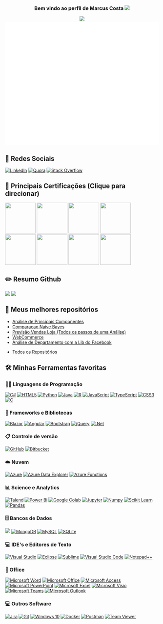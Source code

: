 <h3 align="center">
  Bem vindo ao perfil de Marcus Costa
  <img src="https://media.giphy.com/media/hvRJCLFzcasrR4ia7z/giphy.gif" width="28">
</h3>
<p align="center">
  <a href="https://github.com/DenverCoder1/readme-typing-svg">
    <img src="https://readme-typing-svg.herokuapp.com/?lines=Desenvolvedor,%20Analista%20e%20Cientista%20de%20dados&center=true&width=500&height=45">
  </a>  
   <a href="https://github.com/Marcus-V-Freitas/Marcus-V-Freitas/blob/main/Darth%20Vader.svg">
		<img src="Darth%20Vader.svg" width="800" height="400" alt="Click to see the source">
   </a>
</p>

## 📱 Redes Sociais 

<p>
  <a href="https://www.linkedin.com/in/marcusfreitascosta"><img alt="LinkedIn" src="https://img.shields.io/badge/linkedin-%230077B5.svg?style=for-the-badge&logo=linkedin&logoColor=white"/></a>
  <a href="https://www.quora.com/profile/Marcus-Costa-26"><img alt="Quora" src="https://img.shields.io/badge/Quora-%23B92B27.svg?style=for-the-badge&logo=Quora&logoColor=white"/></a> 
 <a href="https://stackoverflow.com/users/16427724/marcus-costa?tab=profile"><img alt="Stack Overflow" src="https://img.shields.io/badge/-Stackoverflow-FE7A16?style=for-the-badge&logo=stack-overflow&logoColor=white"/></a>
</p>

## 📜 Principais Certificações (Clique para direcionar)

<p>
  <a href="https://www.credly.com/badges/ed6fe640-f66d-494e-a5ab-7510b144eb49"><img width="100px" height="100px" src="https://images.credly.com/size/680x680/images/5c8fca38-b0d2-49e5-9ad2-f3f8e79b327f/azure-data-scientist-associate-600x600.png"/></a>     
  <a href="https://www.credly.com/badges/be6b0d81-325a-4cfc-987a-3b8168427b3c"><img width="100px" height="100px" src="https://images.credly.com/size/680x680/images/5cc4fa32-c08f-43c5-ae31-3184e172ad34/CERT-Associate-Data-Analyst-600x600.png"/></a>   
  <a href="https://www.credly.com/badges/4e677928-ac66-4cda-b04b-53849c9b581e"><img width="100px" height="100px" src="https://images.credly.com/size/680x680/images/38ac16bb-aba0-449f-912d-a0112adc5657/MCSD-App_Builder.png"/></a>
  <a href="https://www.credly.com/badges/0dad026e-7ed4-412b-8c7a-42f9e24178a2"><img width="100px" height="100px" src="https://images.credly.com/size/680x680/images/b87c24db-0e54-4f78-8059-eb47675d585d/MCSA-Web_Applications.png"/></a>
   <a href="https://www.credly.com/badges/11306018-034b-48b1-893d-4f9648d563dc"><img width="100px" height="100px" src="https://images.credly.com/size/680x680/images/84f513e4-256d-4aa0-a29d-973bcb39d87a/Programming_in_HTML5_with_JavaScript_and_Css3-01.png"/></a>
  <a href="https://www.credly.com/badges/e103e3d6-1958-471e-a127-a6a56fed2908"><img width="100px" height="100px" src="https://images.credly.com/size/680x680/images/ff9e3554-46b8-474d-8a8c-9285284e6c83/Developing_Microsoft_Azure_and_Web_Services-01.png"/></a>
  <a href="https://www.credly.com/badges/c1e9690f-3544-439a-89f6-44dab5fead23"><img width="100px" height="100px" src="https://images.credly.com/size/680x680/images/cbab3216-025d-4601-86ee-c5970b348d48/Developing_ASP.NET_MVC_Web_Applications-01.png"/></a>
 <a href="https://www.credly.com/badges/85460fb3-ca46-4290-966b-c0fc1c1792d2"><img width="100px" height="100px" src="https://images.credly.com/size/680x680/images/78e39333-d0db-4931-b231-13bdb37040cc/Programming_in_C_23-01.png"/></a>
  
</p>

## ✏️ Resumo Github

<p>
  <a href="#"><img src="https://github-readme-stats.vercel.app/api/top-langs/?username=Marcus-V-Freitas&layout=compact&theme=dracula&show_icons=true"/></a>
  <a href="#"><img src="https://github-readme-stats.vercel.app/api?username=Marcus-V-Freitas&show_icons=true&theme=radical"/></a>              
</p>


## 📘 Meus melhores repositórios

<p align="left">
  <ul>
  <li><a href="https://github.com/Marcus-V-Freitas/Analise_Componentes_Principais">Análise de Principais Componentes</a></li>
  <li><a href="https://github.com/Marcus-V-Freitas/Comparacao_Naive_Bayes">Comparacao Naive Bayes</a></li>
  <li><a href="https://github.com/Marcus-V-Freitas/Predicao_Vendas_Loja">Previsão Vendas Loja (Todos os passos de uma Análise)</li>
  <li><a href="https://github.com/Marcus-V-Freitas/WebCommerces">WebCommerce</a></li>
  <li><a href="https://github.com/Marcus-V-Freitas/Analise_Departamento_Vendas">Análise de Departamento com a Lib do Facebook</a></li>
  </ul>
</p>

<p align="left">
  <ul>
    <li><a href="https://github.com/Marcus-V-Freitasd">Todos os Repositórios</a></li>
  </ul>
</p>

## 🛠️ Minhas Ferramentas favoritas

### 👨‍💻 Linguagens de Programação

<p>
    <a href="#"><img alt="C#" src="https://img.shields.io/badge/c%23-%23239120.svg?style=for-the-badge&logo=c-sharp&logoColor=white"/></a>
    <a href="#"><img alt="HTML5" src="https://img.shields.io/badge/html5-%23E34F26.svg?style=for-the-badge&logo=html5&logoColor=white"/></a>
    <a href="#"><img alt="Python" src="https://img.shields.io/badge/python-%2314354C.svg?style=for-the-badge&logo=python&logoColor=white"/></a>
    <a href="#"><img alt="Java" src="https://img.shields.io/badge/java-%23ED8B00.svg?style=for-the-badge&logo=java&logoColor=white"/></a>
    <a href="#"><img alt="R" src="https://img.shields.io/badge/r-%23276DC3.svg?style=for-the-badge&logo=r&logoColor=white"/></a>
    <a href="#"><img alt="JavaScript" src="https://img.shields.io/badge/javascript-%23323330.svg?style=for-the-badge&logo=javascript&logoColor=%23F7DF1E"/></a>
    <a href="#"><img alt="TypeScript" src="https://img.shields.io/badge/typescript-%23007ACC.svg?style=for-the-badge&logo=typescript&logoColor=white"/></a>  
    <a href="#"><img alt="CSS3" src="https://img.shields.io/static/v1?style=for-the-badge&message=CSS3&color=1572B6&logo=CSS3&logoColor=FFFFFF&label="/></a>
    <a href="#"><img alt="C" src="https://img.shields.io/static/v1?style=for-the-badge&message=C&color=222222&logo=C&logoColor=A8B9CC&label="/></a>    
</p>

### 🧰 Frameworks e Bibliotecas

<p>
   <a href="#"><img alt="Blazor" src="https://img.shields.io/static/v1?style=for-the-badge&message=Blazor&color=512BD4&logo=Blazor&logoColor=FFFFFF&label="/></a>
   <a href="#"><img alt="Angular" src="https://img.shields.io/badge/angular-%23DD0031.svg?style=for-the-badge&logo=angular&logoColor=white"/><a>
   <a href="#"><img alt="Bootstrap" src="https://img.shields.io/badge/bootstrap-%23563D7C.svg?style=for-the-badge&logo=bootstrap&logoColor=white"/></a>
   <a href="#"><img alt="jQuery" src="https://img.shields.io/badge/jquery-%230769AD.svg?style=for-the-badge&logo=jquery&logoColor=white"/></a>
   <a href="#"><img alt=".Net" src="https://img.shields.io/badge/.NET-5C2D91?style=for-the-badge&logo=.net&logoColor=white"/></a>
</p>

### 📋 Controle de versão
<p>
  <a href="#"><img alt="GitHub" src="https://img.shields.io/badge/github-%23121011.svg?style=for-the-badge&logo=github&logoColor=white"/></a>
  <a href="#"><img alt="Bitbucket" src="https://img.shields.io/badge/bitbucket-%230047B3.svg?style=for-the-badge&logo=bitbucket&logoColor=white"/></a>
</p>

### ☁️ Nuvem
<p>
  <a href="#"><img alt="Azure" src="https://img.shields.io/badge/azure-%230072C6.svg?style=for-the-badge&logo=azure-devops&logoColor=white"/></a>
  <a href="#"><img alt="Azure Data Explorer" src="https://img.shields.io/static/v1?style=for-the-badge&message=Azure+Data+Explorer&color=0078D4&logo=Azure+Data+Explorer&logoColor=FFFFFF&label="/></a>
  <a href="#"><img alt="Azure Functions" src="https://img.shields.io/static/v1?style=for-the-badge&message=Azure+Functions&color=0062AD&logo=Azure+Functions&logoColor=FFFFFF&label="/></a>
</p> 

### 📊 Science e Analytics
<p>
  <a href="#"><img alt="Talend" src="https://img.shields.io/static/v1?style=for-the-badge&message=Talend&color=1675BC&logo=Talend&logoColor=FFFFFF&label="/></a>
  <a href="#"><img alt="Power Bi" src="https://img.shields.io/static/v1?style=for-the-badge&message=Power+BI&color=222222&logo=Power+BI&logoColor=F2C811&label="/></a>
  <a href="#"><img alt="Google Colab" src="https://camo.githubusercontent.com/c05a246fa2e1f60805ece5c251f8aab6f0cc4bfe520a9722fbb3d076f9307929/68747470733a2f2f696d672e736869656c64732e696f2f7374617469632f76313f7374796c653d666f722d7468652d6261646765266d6573736167653d476f6f676c652b436f6c616226636f6c6f723d323232323232266c6f676f3d476f6f676c652b436f6c6162266c6f676f436f6c6f723d463941423030266c6162656c3d"/></a>
  <a href="#"><img alt="Jupyter" src="https://img.shields.io/badge/Jupyter-%23F37626.svg?style=for-the-badge&logo=Jupyter&logoColor=white" /></a>
  <a href="#"><img alt="Numpy" src="https://img.shields.io/static/v1?style=for-the-badge&message=NumPy&color=013243&logo=NumPy&logoColor=FFFFFF&label="/></a>
  <a href="#"><img alt="Scikit Learn" src="https://img.shields.io/static/v1?style=for-the-badge&message=scikit-learn&color=222222&logo=scikit-learn&logoColor=F7931E&label="/>
  <a href="#"><img alt="Pandas" src="https://img.shields.io/badge/pandas-%23150458.svg?style=for-the-badge&logo=pandas&logoColor=white"/></a>
 </a>

</p>

### 🗄️ Bancos de Dados

<p>
    <a href="#"><img src="https://img.shields.io/static/v1?style=for-the-badge&message=Microsoft+SQL+Server&color=CC2927&logo=Microsoft+SQL+Server&logoColor=FFFFFF&label="/></a>
    <a href="#"><img alt="MongoDB" src ="https://img.shields.io/badge/MongoDB-%234ea94b.svg?style=for-the-badge&logo=mongodb&logoColor=white"/></a>
    <a href="#"><img alt="MySQL" src="https://img.shields.io/badge/mysql-%2300f.svg?style=for-the-badge&logo=mysql&logoColor=white"/></a>
    <a href="#"><img alt="SQLite" src ="https://img.shields.io/badge/sqlite-%2307405e.svg?style=for-the-badge&logo=sqlite&logoColor=white"/></a>   
</p>

### 💻 IDE's e Editores de Texto

<p>
  <a href="#"><img alt="Visual Studio" src="https://camo.githubusercontent.com/fd60f44029161b7287b32f4986ef98f1caa6705355d8df6d14db7de0b50a89ba/68747470733a2f2f696d672e736869656c64732e696f2f7374617469632f76313f7374796c653d666f722d7468652d6261646765266d6573736167653d56697375616c2b53747564696f26636f6c6f723d354332443931266c6f676f3d56697375616c2b53747564696f266c6f676f436f6c6f723d464646464646266c6162656c3d"/></a>
  <a href="#"><img alt="Eclipse" src="https://img.shields.io/static/v1?style=for-the-badge&message=Eclipse+IDE&color=2C2255&logo=Eclipse+IDE&logoColor=FFFFFF&label="/></a>
  <a href="#"><img alt="Sublime" src="https://img.shields.io/static/v1?style=for-the-badge&message=Sublime+Text&color=222222&logo=Sublime+Text&logoColor=FF9800&label="/></a>  
  <a href="#"><img alt="Visual Studio Code" src="https://img.shields.io/static/v1?style=for-the-badge&message=Visual+Studio+Code&color=007ACC&logo=Visual+Studio+Code&logoColor=FFFFFF&label="/></a>
  <a href="#"><img alt="Notepad++" src="https://img.shields.io/static/v1?style=for-the-badge&message=Notepad%2B%2B&color=222222&logo=Notepad%2B%2B&logoColor=90E59A&label="/></a>
</p>

### 💾 Office

<p>
    <a href="#"><img alt="Microsoft Word" src="https://img.shields.io/badge/Microsoft_Word-2B579A?style=for-the-badge&logo=microsoft-word&logoColor=white" /></a>
    <a href="#"><img alt="Microsoft Office" src="https://img.shields.io/badge/Microsoft_Office-D83B01?style=for-the-badge&logo=microsoft-office&logoColor=white" /></a>
    <a href="#"><img alt="Microsoft Access" src="https://img.shields.io/badge/Microsoft_Access-A4373A?style=for-the-badge&logo=microsoft-access&logoColor=white" /></a>
    <a href="#"><img alt="Microsoft PowerPoint" src="https://img.shields.io/badge/Microsoft_PowerPoint-B7472A?style=for-the-badge&logo=microsoft-powerpoint&logoColor=white" /></a>
    <a href="#"><img alt="Microsoft Excel" src="https://img.shields.io/badge/Microsoft_Excel-217346?style=for-the-badge&logo=microsoft-excel&logoColor=white" /></a>
    <a href="#"><img alt="Microsoft Visio " src="https://img.shields.io/badge/Microsoft_Visio-3955A3?style=for-the-badge&logo=microsoft-visio&logoColor=white" /></a>
    <a href="#"><img alt="Microsoft Teams" src="https://img.shields.io/static/v1?style=for-the-badge&message=Microsoft+Teams&color=6264A7&logo=Microsoft+Teams&logoColor=FFFFFF&label="/></a>
    <a href="#"><img alt="Microsoft Outlook" src="https://img.shields.io/static/v1?style=for-the-badge&message=Microsoft+Outlook&color=0078D4&logo=Microsoft+Outlook&logoColor=FFFFFF&label="/></a>
</p>

### 💻 Outros Software

<p>
    <a href="#"><img alt="Jira" src="https://img.shields.io/static/v1?style=for-the-badge&message=Jira&color=0052CC&logo=Jira&logoColor=FFFFFF&label="/></a>
    <a href="#"><img alt="Git" src="https://img.shields.io/badge/git-%23F05033.svg?style=for-the-badge&logo=git&logoColor=white"/></a>
    <a href="#"><img alt="Windows 10" src="https://img.shields.io/badge/Windows-0078D6?style=for-the-badge&logo=windows&logoColor=white" /></a>
    <a href="#"><img alt="Docker" src="https://img.shields.io/badge/docker-%230db7ed.svg?style=for-the-badge&logo=docker&logoColor=white"/></a>   
    <a href="#"><img alt="Postman" src="https://img.shields.io/badge/Postman-FF6C37?style=for-the-badge&logo=postman&logoColor=red" /></a>
    <a href="#"><img alt="Team Viewer" src="https://img.shields.io/static/v1?style=for-the-badge&message=TeamViewer&color=0E8EE9&logo=TeamViewer&logoColor=FFFFFF&label="/></a>   
</p>
